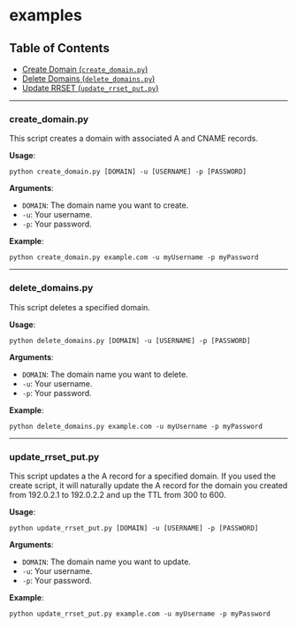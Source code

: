 # examples

## Table of Contents
- [Create Domain (`create_domain.py`)](#create_domain.py)
- [Delete Domains (`delete_domains.py`)](#delete_domains.py)
- [Update RRSET (`update_rrset_put.py`)](#update_rrset_put.py)

---

### create_domain.py

This script creates a domain with associated A and CNAME records. 

**Usage**:

```
python create_domain.py [DOMAIN] -u [USERNAME] -p [PASSWORD]
```

**Arguments**:
- `DOMAIN`: The domain name you want to create.
- `-u`: Your username.
- `-p`: Your password.

**Example**:

```
python create_domain.py example.com -u myUsername -p myPassword
```

---

### delete_domains.py

This script deletes a specified domain.

**Usage**:

```
python delete_domains.py [DOMAIN] -u [USERNAME] -p [PASSWORD]
```

**Arguments**:
- `DOMAIN`: The domain name you want to delete.
- `-u`: Your username.
- `-p`: Your password.

**Example**:

```
python delete_domains.py example.com -u myUsername -p myPassword
```

---

### update_rrset_put.py

This script updates a the A record for a specified domain. If you used the create script, it will naturally update the A
record for the domain you created from 192.0.2.1 to 192.0.2.2 and up the TTL from 300 to 600.

**Usage**:

```
python update_rrset_put.py [DOMAIN] -u [USERNAME] -p [PASSWORD]
```

**Arguments**:
- `DOMAIN`: The domain name you want to update.
- `-u`: Your username.
- `-p`: Your password.

**Example**:

```
python update_rrset_put.py example.com -u myUsername -p myPassword
```

